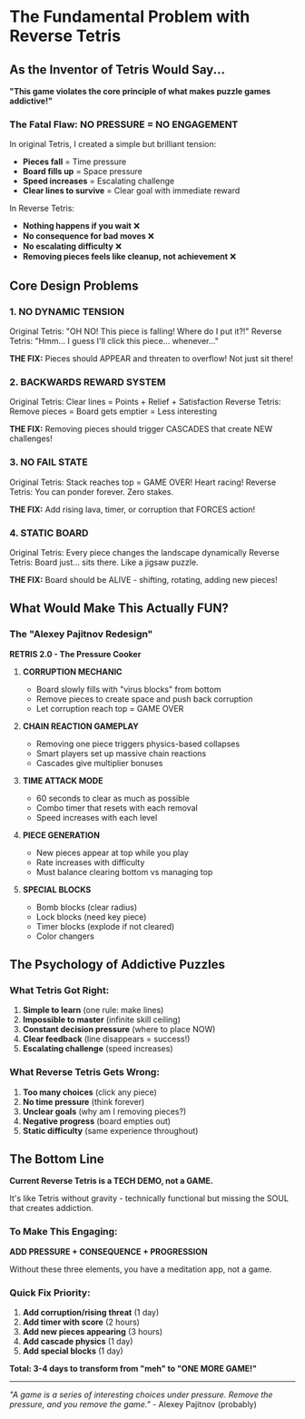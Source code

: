 # The Fundamental Problem with Reverse Tetris

## As the Inventor of Tetris Would Say...

**"This game violates the core principle of what makes puzzle games addictive!"**

### The Fatal Flaw: NO PRESSURE = NO ENGAGEMENT

In original Tetris, I created a simple but brilliant tension:
- **Pieces fall** = Time pressure
- **Board fills up** = Space pressure  
- **Speed increases** = Escalating challenge
- **Clear lines to survive** = Clear goal with immediate reward

In Reverse Tetris:
- **Nothing happens if you wait** ❌
- **No consequence for bad moves** ❌
- **No escalating difficulty** ❌
- **Removing pieces feels like cleanup, not achievement** ❌

## Core Design Problems

### 1. **NO DYNAMIC TENSION**
Original Tetris: "OH NO! This piece is falling! Where do I put it?!"
Reverse Tetris: "Hmm... I guess I'll click this piece... whenever..."

**THE FIX:** Pieces should APPEAR and threaten to overflow! Not just sit there!

### 2. **BACKWARDS REWARD SYSTEM**
Original Tetris: Clear lines = Points + Relief + Satisfaction
Reverse Tetris: Remove pieces = Board gets emptier = Less interesting

**THE FIX:** Removing pieces should trigger CASCADES that create NEW challenges!

### 3. **NO FAIL STATE**
Original Tetris: Stack reaches top = GAME OVER! Heart racing!
Reverse Tetris: You can ponder forever. Zero stakes.

**THE FIX:** Add rising lava, timer, or corruption that FORCES action!

### 4. **STATIC BOARD**
Original Tetris: Every piece changes the landscape dynamically
Reverse Tetris: Board just... sits there. Like a jigsaw puzzle.

**THE FIX:** Board should be ALIVE - shifting, rotating, adding new pieces!

## What Would Make This Actually FUN?

### The "Alexey Pajitnov Redesign"

**RETRIS 2.0 - The Pressure Cooker**

1. **CORRUPTION MECHANIC**
   - Board slowly fills with "virus blocks" from bottom
   - Remove pieces to create space and push back corruption
   - Let corruption reach top = GAME OVER

2. **CHAIN REACTION GAMEPLAY**
   - Removing one piece triggers physics-based collapses
   - Smart players set up massive chain reactions
   - Cascades give multiplier bonuses

3. **TIME ATTACK MODE**
   - 60 seconds to clear as much as possible
   - Combo timer that resets with each removal
   - Speed increases with each level

4. **PIECE GENERATION**
   - New pieces appear at top while you play
   - Rate increases with difficulty
   - Must balance clearing bottom vs managing top

5. **SPECIAL BLOCKS**
   - Bomb blocks (clear radius)
   - Lock blocks (need key piece)
   - Timer blocks (explode if not cleared)
   - Color changers

## The Psychology of Addictive Puzzles

### What Tetris Got Right:
1. **Simple to learn** (one rule: make lines)
2. **Impossible to master** (infinite skill ceiling)
3. **Constant decision pressure** (where to place NOW)
4. **Clear feedback** (line disappears = success!)
5. **Escalating challenge** (speed increases)

### What Reverse Tetris Gets Wrong:
1. **Too many choices** (click any piece)
2. **No time pressure** (think forever)
3. **Unclear goals** (why am I removing pieces?)
4. **Negative progress** (board empties out)
5. **Static difficulty** (same experience throughout)

## The Bottom Line

**Current Reverse Tetris is a TECH DEMO, not a GAME.**

It's like Tetris without gravity - technically functional but missing the SOUL that creates addiction.

### To Make This Engaging:

**ADD PRESSURE + CONSEQUENCE + PROGRESSION**

Without these three elements, you have a meditation app, not a game.

### Quick Fix Priority:
1. **Add corruption/rising threat** (1 day)
2. **Add timer with score** (2 hours)
3. **Add new pieces appearing** (3 hours)
4. **Add cascade physics** (1 day)
5. **Add special blocks** (1 day)

**Total: 3-4 days to transform from "meh" to "ONE MORE GAME!"**

---

*"A game is a series of interesting choices under pressure. Remove the pressure, and you remove the game."* - Alexey Pajitnov (probably)